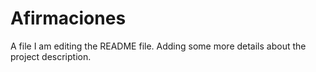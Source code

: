 # Afirmaciones
A file
I am editing the README file. Adding some more details about the project description.
